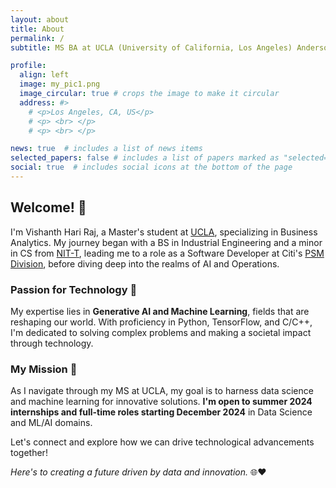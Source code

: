 ```yaml
---
layout: about
title: About
permalink: /
subtitle: MS BA at UCLA (University of California, Los Angeles) Anderson School of Management

profile:
  align: left
  image: my_pic1.png
  image_circular: true # crops the image to make it circular
  address: #>
    # <p>Los Angeles, CA, US</p>
    # <p> <br> </p>
    # <p> <br> </p>

news: true  # includes a list of news items
selected_papers: false # includes a list of papers marked as "selected={true}"
social: true  # includes social icons at the bottom of the page
---
```


## Welcome! 👋

I'm Vishanth Hari Raj, a Master's student at [UCLA](https://www.ucla.edu/), specializing in Business Analytics. My journey began with a BS in Industrial Engineering and a minor in CS from [NIT-T](https://www.nitt.edu/), leading me to a role as a Software Developer at Citi's [PSM Division](http://www.citi.com), before diving deep into the realms of AI and Operations.

### Passion for Technology 🚀

My expertise lies in **Generative AI and Machine Learning**, fields that are reshaping our world. With proficiency in Python, TensorFlow, and C/C++, I'm dedicated to solving complex problems and making a societal impact through technology.

### My Mission 🌟

As I navigate through my MS at UCLA, my goal is to harness data science and machine learning for innovative solutions. **I'm open to summer 2024 internships and full-time roles starting December 2024** in Data Science and ML/AI domains.

Let's connect and explore how we can drive technological advancements together!

*Here's to creating a future driven by data and innovation.* 🌐❤️


 

